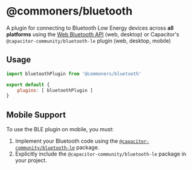 # @commoners/bluetooth
A plugin for connecting to Bluetooth Low Energy devices across **all platforms** using the [Web Bluetooth API](https://developer.mozilla.org/en-US/docs/Web/API/Web_Bluetooth_API) (web, desktop) or Capacitor's `@capacitor-community/bluetooth-le` plugin (web, desktop, mobile)

## Usage
```js
import bluetoothPlugin from '@commoners/bluetooth'

export default {
    plugins: [ bluetoothPlugin ]
}
```

## Mobile Support
To use the BLE plugin on mobile, you must: 
1. Implement your Bluetooth code using the [`@capacitor-community/bluetooth-le`](https://github.com/capacitor-community/bluetooth-le) package.
2. Explicitly include the `@capacitor-community/bluetooth-le` package in your project.